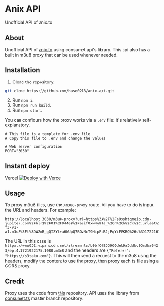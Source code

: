 # Anix API
Unofficial API of anix.to

## About
Unofficial API of [anix.to](https://anix.sh) using consumet api's library. This api also has a built in m3u8 proxy that can be used whenever needed.

## Installation
1. Clone the repository.
```bash
git clone https://github.com/hase0278/anix-api.git
```
2. Run `npm i`.
3. Run `npm run build`.
4. Run `npm start`.

You can configure how the proxy works via a `.env` file; it's relatively self-explanatory.
```
# This file is a template for .env file
# Copy this file to .env and change the values

# Web server configuration
PORT="3030"
```

## Instant deploy
Vercel
[![Deploy with Vercel](https://vercel.com/button)](https://vercel.com/new/clone?repository-url=https://github.com/hase0278/anix-api)

## Usage
To proxy m3u8 files, use the `/m3u8-proxy` route. All you have to do is input the URL and headers. For example:
```
http://localhost:3030/m3u8-proxy?url=https%3A%2F%2Fs9xshtqmeip.cdn-jupiter.com%2Fhls2%2F01%2F04468%2Fa5if0xw4y98s_%2Cn%2Ch%2Cx%2C.urlset%2Findex-f3-v1-a1.m3u8%3Ft%3DWZmB_gQIZYtva6WUpQ7BOvNcT9HipPcBJjPqYiFEKRQ%26s%3D1722161453%26e%3D129600%26f%3D22342265%26srv%3Djs4BwLKgfmTMJmVh%26i%3D0.4%26sp%3D500%26p1%3Djs4BwLKgfmTMJmVh%26p2%3Djs4BwLKgfmTMJmVh%26asn%3D16509&headers=%7B%22referer%22%3A%22https%3A%2F%2Fawish.pro%2Fe%2Fa5if0xw4y98s%22%7D
```
The URL in this case is `https://www032.vipanicdn.net/streamhls/b9bf60933960deb9a5ddbc93adba8423/ep.4.1721922175.1080.m3u8` and the headers are `{"Referer": "https://s3taku.com"}`. This will then send a request to the m3u8 using the headers, modify the content to use the proxy, then proxy each ts file using a CORS proxy.

## Credit
Proxy uses the code from [this](https://github.com/hase0278/hase0278-m3u8-proxy) repository.
API uses the library from [consumet.ts](https://github.com/consumet/consumet.ts) master branch repository.